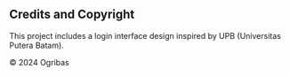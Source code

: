## Credits and Copyright

This project includes a login interface design inspired by UPB (Universitas Putera Batam).

© 2024 Ogribas
